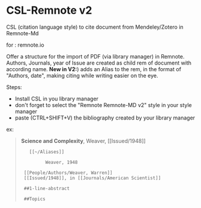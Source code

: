 # CSL-Remnote v2
CSL (citation language style) to cite document from Mendeley/Zotero in Remnote-Md

for : remnote.io

Offer a structure for the import of PDF (via library manager) in Remnote. 
Authors, Journals, year of Issue are created as child rem of document with according name.
**New in V2:**) adds an Alias to the rem, in the format of "Authors, date", making citing while writing easier on the eye.

Steps:
  - Install CSL in you library manager
  - don't forget to select the "Remnote Remnote-MD v2" style in your style manager
  - paste (CTRL+SHIFT+V) the bibliography created by your library manager

ex: 
>    **Science and Complexity**, Weaver, [[Issued/1948]]
>    
>        [[~/Aliases]]
>        
>              Weaver, 1948
>              
>      [[People/Authors/Weaver, Warren]]
>      [[Issued/1948]], in [[Journals/American Scientist]]
>      
>      ##1-line-abstract
>      
>      ##Topics

